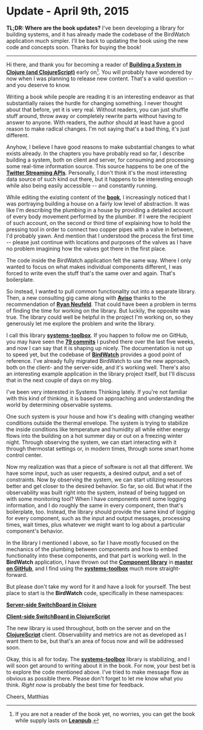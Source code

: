 # Update - April 9th, 2015

**TL;DR: Where are the book updates?** I've been developing a library for building systems, and it has already made the codebase of the BirdWatch application much simpler. I'll be back to updating the book using the new code and concepts soon. Thanks for buying the book!

---

Hi there, and thank you for becoming a reader of **[Building a System in Clojure (and ClojureScript)](https://leanpub.com/building-a-system-in-clojure)** early on[^1]. You will probably have wondered by now when I was planning to release new content. That's a valid question -- and you deserve to know.

Writing a book while people are reading it is an interesting endeavor as that substantially raises the hurdle for changing something. I never thought about that before, yet it is very real. Without readers, you can just shuffle stuff around, throw away or completely rewrite parts without having to answer to anyone. With readers, the author should at least have a good reason to make radical changes. I'm not saying that's a bad thing, it's just different.

Anyhow, I believe I have good reasons to make substantial changes to what exists already. In the chapters you have probably read so far, I describe building a system, both on client and server, for consuming and processing some real-time information source. This source happens to be one of the **[Twitter Streaming APIs](https://dev.twitter.com/streaming/overview)**. Personally, I don't think it's the most interesting data source of such kind out there, but it happens to be interesting enough while also being easily accessible -- and constantly running.

While editing the existing content of the **[book](https://leanpub.com/building-a-system-in-clojure)**, I increasingly noticed that I was portraying building a house on a fairly low level of abstraction. It was like I'm describing the plumbing in a house by providing a detailed account of every body movement performed by the plumber. If I were the recipient of such account, on the second or third time of explaining how to hold the pressing tool in order to connect two copper pipes with a valve in between, I'd probably yawn. And mention that I understood the process the first time -- please just continue with locations and purposes of the valves as I have no problem imagining how the valves got there in the first place.

The code inside the BirdWatch application felt the same way. Where I only wanted to focus on what makes individual components different, I was forced to write even the stuff that's the same over and again. That's boilerplate.

So instead, I wanted to pull common functionality out into a separate library. Then, a new consulting gig came along with **[Aviso](http://www.aviso.io)** thanks to the recommendation of **[Ryan Neufeld](http://homegrown.io)**. That could have been a problem in terms of finding the time for working on the library. But luckily, the opposite was true. The library could well be helpful in the project I'm working on, so they generously let me explore the problem and write the library.

I call this library **[systems-toolbox](https://github.com/matthiasn/systems-toolbox)**. If you happen to follow me on GitHub, you may have seen the **[79 commits](https://github.com/matthiasn/systems-toolbox/commits/master)** I pushed there over the last five weeks, and now I can say that it is shaping up nicely. The documentation is not up to speed yet, but the codebase of **[BirdWatch](https://github.com/matthiasn/BirdWatch)** provides a good point of reference. I've already fully migrated BirdWatch to use the new approach, both on the client- and the server-side, and it's working well. There's also an interesting example application in the library project itself, but I'll discuss that in the next couple of days on my blog.

I've been very interested in Systems Thinking lately. If you're not familiar with this kind of thinking, it is based on approaching and understanding the world by determining observable systems.

One such system is your house and how it's dealing with changing weather conditions outside the thermal envelope. The system is trying to stabilize the inside conditions like temperature and humidity all while either energy flows into the building on a hot summer day or out on a freezing winter night. Through observing the system, we can start interacting with it through thermostat settings or, in modern times, through some smart home control center.

Now my realization was that a piece of software is not all that different. We have some input, such as user requests, a desired output, and a set of constraints. Now by observing the system, we can start utilizing resources better and get closer to the desired behavior. So far, so old. But what if the observability was built right into the system, instead of being tugged on with some monitoring tool? When I have components emit some logging information, and I do roughly the same in every component, then that's boilerplate, too. Instead, the library should provide the same kind of logging for every component, such as the input and output messages, processing times, wait times, plus whatever we might want to log about a particular component's behavior.

In the library I mentioned I above, so far I have mostly focused on the mechanics of the plumbing between components and how to embed functionality into these components, and that part is working well. In the **BirdWatch** application, I have thrown out the **[Component library](https://github.com/stuartsierra/component)** in **[master on GitHub](https://github.com/matthiasn/BirdWatch)**, and I find using the **[systems-toolbox](https://github.com/matthiasn/systems-toolbox)** much more straight-forward.

But please don't take my word for it and have a look for yourself. The best place to start is the **BirdWatch** code, specifically in these namespaces:

**[Server-side SwitchBoard in Clojure ](https://github.com/matthiasn/BirdWatch/blob/master/Clojure-Websockets/MainApp/src/clj/birdwatch/main.clj)**

**[Client-side SwitchBoard in ClojureScript ](https://github.com/matthiasn/BirdWatch/blob/master/Clojure-Websockets/MainApp/src/cljs/birdwatch/core.cljs)**

The new library is used throughout, both on the server and on the **[ClojureScript](https://github.com/clojure/clojurescript)** client. Observability and metrics are not as developed as I want them to be, but that's an area of focus now and will be addressed soon.

Okay, this is all for today. The **[systems-toolbox](https://github.com/matthiasn/systems-toolbox)** library is stabilizing, and I will soon get around to writing about it in the book. For now, your best bet is to explore the code mentioned above. I've tried to make message flow as obvious as possible there. Please don't forget to let me know what you think. _Right now_ is probably the best time for feedback.

Cheers,
Matthias

[^1]: If you are not a reader of the book yet, no worries, you can get the book while supply lasts on **[Leanpub](https://leanpub.com/building-a-system-in-clojure)**.
